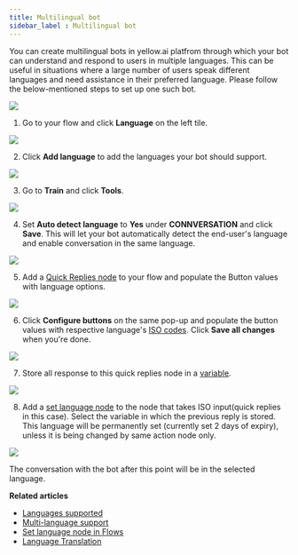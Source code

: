 ```yaml
---
title: Multilingual bot
sidebar_label : Multilingual bot 
---
```


You can create multilingual bots in yellow.ai platfrom through which your bot can understand and respond to users in multiple languages. This can be useful in situations where a large number of users speak different languages and need assistance in their preferred language. Please follow the below-mentioned steps to set up one such bot.

![](https://i.imgur.com/45CAuGk.png)


1. Go to your flow and click **Language** on the left tile.

![](https://i.imgur.com/zYKGw0d.png)

2. Click **Add language** to add the languages your bot should support.

![](https://i.imgur.com/UUUyPET.png)

3. Go to **Train** and click **Tools**.

![](https://i.imgur.com/0Kk40Dm.png)

4. Set **Auto detect language** to **Yes** under **CONNVERSATION** and click **Save**. This will let your bot automatically detect the end-user's language and enable conversation in the same language.

![](https://i.imgur.com/N9saSaD.png)

5. Add a [Quick Replies node](https://docs.yellow.ai/docs/platform_concepts/studio/build/nodes/message-nodes1) to your flow and populate the Button values with language options.

![](https://i.imgur.com/fsQyy5B.png)

6. Click **Configure buttons** on the same pop-up and populate the button values with respective language's [ISO codes](https://docs.yellow.ai/docs/platform_concepts/studio/build/localization#supported-languages). Click **Save all changes** when you're done.

![](https://i.imgur.com/lz4oNEt.png)

7. Store all response to this quick replies node in a [variable](https://docs.yellow.ai/docs/platform_concepts/studio/build/bot-variables#31-create-a-variable-via-nodes).

![](https://i.imgur.com/GcopfKf.png)

8. Add a [set language node](https://docs.yellow.ai/docs/platform_concepts/studio/build/nodes/action-nodes#31-set-language) to the node that takes ISO input(quick replies in this case). Select the variable in which the previous reply is stored. This language will be permanently set (currently set 2 days of expiry), unless it is being changed by same action node only.

![](https://i.imgur.com/RCNpPes.png)

 The conversation with the bot after this point will be in the selected language.

**Related articles**

* [Languages supported](https://docs.yellow.ai/docs/platform_concepts/studio/build/localization#supported-languages)
* [Multi-language support](https://docs.yellow.ai/docs/platform_concepts/studio/tools#213-multi-language)
* [Set language node in Flows](https://docs.yellow.ai/docs/platform_concepts/studio/build/nodes/action-nodes#31-set-language)
* [Language Translation](https://docs.yellow.ai/docs/platform_concepts/studio/build/localization)